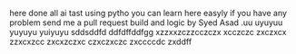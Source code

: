 here done all ai tast using pytho
you can learn here easyly 
if you have any problem send me a pull request 
build and logic by Syed Asad
.uu
uyuyuu
yuyuyu
yuiyuyu
sddsddfd
ddfdffddfgg
xzzxxzczzcczczx
xcczczc
zxczxcx
zzxcxzcc
zxcxzczxc
czxczxczc
zxccccdc
zxddff
